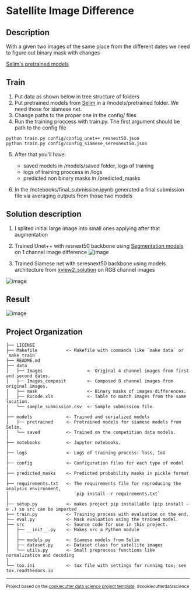 Satellite Image Difference
==============================
## Description

With a given two images of the same place from the different dates we need to figure out binary mask with changes

[Selim's pretrained models](https://github.com/selimsef/xview2_solution/releases/tag/0.0.1)

## Train
1. Put data as shown below in tree structure of folders
2. Put pretrained models from [Selim](https://github.com/selimsef/xview2_solution/releases/tag/0.0.1) in a /models/pretrained folder. We need those for siamese net.
3. Change paths to the proper one in the config/ files
4. Run the training proccess with train.py. The first argument should be path to the config file 
```
python train.py config/config_unet++_resnext50.json
python train.py config/config_siamese_seresnext50.json
```
5. After that you'll have:
   -  saved models in /models/saved folder, logs of training
   -  logs of training proccess in /logs
   -  predicted non binary masks in /predicted_masks

6. In the /notebooks/final_submission.ipynb generated a final submission file via averaging outputs from those two models

## Solution description
1. I splited initial large image into small ones applying after that augmentation
2. Trained Unet++ with resnext50 backbone using [Segmentation models](https://github.com/qubvel/segmentation_models.pytorch) on 1 channel image difference
![image](https://github.com/selimsef/xview2_solution/raw/master/assets/dpn_unet.png)

3. Trained Siamese net with seresnext50 backbone using models architecture from [xview2_solution](https://github.com/selimsef/xview2_solution) on RGB channel images 

![image](https://github.com/selimsef/xview2_solution/raw/master/assets/siamese_dpn.png)

## Result
![image](https://sun9-11.userapi.com/impg/LVvt5FAwaDmlQoZTcl8s_HlHtpraQ9xXWhA5Hw/F0gUAVLeh5Y.jpg?size=613x850&quality=96&sign=d83b79097f9eee8a809523bb3769c75f&type=album)

Project Organization
------------

    ├── LICENSE
    ├── Makefile           <- Makefile with commands like `make data` or `make train`
    ├── README.md
    ├── data
    │   ├── Images                 <- Original 4 channel images from first and second dates.
    │   ├── Images_composit        <- Composed 8 channel images from original images.
    │   ├── mask                   <- Binary masks of images differences.
    │   ├── Rucode.xls             <- Table to match images from the same location.
    │   └── sample_submission.csv  <- Sample submission file.
    │
    ├── models             <- Trained and serialized models
    │   ├── pretrained     <- Pretrained models for siamese models from Selim.
    │   └── saved          <- Trained on the competition data models.
    |
    ├── notebooks          <- Jupyter notebooks.
    │
    ├── logs               <- Logs of training process: loss, IoU
    |
    ├── config             <- Configuration files for each type of model
    |
    ├── predicted_masks    <- Predicted probability masks in pickle format 
    │
    ├── requirements.txt   <- The requirements file for reproducing the analysis environment,
    │                         `pip install -r requirements.txt`
    │
    ├── setup.py           <- makes project pip installable (pip install -e .) so src can be imported
    ├── train.py           <- Training process with evaluation on the end.
    ├── eval.py            <- Mask evaluation using the trained model.
    ├── src                <- Source code for use in this project.
    │   ├── __init__.py    <- Makes src a Python module
    │   │
    │   ├── models.py      <- Siamese models from Selim
    │   ├── dataset.py     <- Dataset class for satellite images
    │   └── utils.py       <- Small preprocess functions like normalization and decoding
    │
    └── tox.ini            <- tox file with settings for running tox; see tox.readthedocs.io


--------

<p><small>Project based on the <a target="_blank" href="https://drivendata.github.io/cookiecutter-data-science/">cookiecutter data science project template</a>. #cookiecutterdatascience</small></p>
